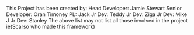 This Project has been created by:
Head Developer: Jamie Stewart
Senior Developer: Oran Timoney
PL: Jack
Jr Dev: Teddy
Jr Dev: Ziga
Jr Dev: Mike J
Jr Dev: Stanley
The above list may not list all those involved in the project ie(Scarso who made this framework)
